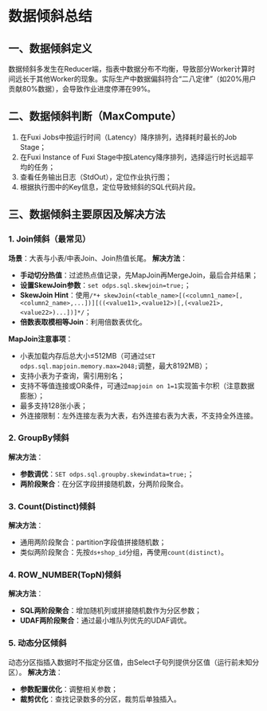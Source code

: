 # 数据倾斜总结

## 一、数据倾斜定义
数据倾斜多发生在Reducer端，指表中数据分布不均衡，导致部分Worker计算时间远长于其他Worker的现象。实际生产中数据偏斜符合“二八定律”（如20%用户贡献80%数据），会导致作业进度停滞在99%。

## 二、数据倾斜判断（MaxCompute）
1. 在Fuxi Jobs中按运行时间（Latency）降序排列，选择耗时最长的Job Stage；
2. 在Fuxi Instance of Fuxi Stage中按Latency降序排列，选择运行时长远超平均的任务；
3. 查看任务输出日志（StdOut），定位作业执行图；
4. 根据执行图中的Key信息，定位导致倾斜的SQL代码片段。

## 三、数据倾斜主要原因及解决方法
### 1. Join倾斜（最常见）
**场景**：大表与小表/中表Join、Join热值长尾。
**解决方法**：
- **手动切分热值**：过滤热点值记录，先MapJoin再MergeJoin，最后合并结果；
- **设置SkewJoin参数**：`set odps.sql.skewjoin=true;`；
- **SkewJoin Hint**：使用`/*+ skewJoin(<table_name>[(<column1_name>[,<column2_name>,...])][((<value11>,<value12>)[,(<value21>,<value22>)...])]*/`；
- **倍数表取模相等Join**：利用倍数表优化。

**MapJoin注意事项**：
- 小表加载内存后总大小≤512MB（可通过`SET odps.sql.mapjoin.memory.max=2048;`调整，最大8192MB）；
- 支持小表为子查询，需引用别名；
- 支持不等值连接或OR条件，可通过`mapjoin on 1=1`实现笛卡尔积（注意数据膨胀）；
- 最多支持128张小表；
- 外连接限制：左外连接左表为大表，右外连接右表为大表，不支持全外连接。

### 2. GroupBy倾斜
**解决方法**：
- **参数调优**：`SET odps.sql.groupby.skewindata=true;`；
- **两阶段聚合**：在分区字段拼接随机数，分两阶段聚合。

### 3. Count(Distinct)倾斜
**解决方法**：
- 通用两阶段聚合：partition字段值拼接随机数；
- 类似两阶段聚合：先按`ds+shop_id`分组，再使用`count(distinct)`。

### 4. ROW_NUMBER(TopN)倾斜
**解决方法**：
- **SQL两阶段聚合**：增加随机列或拼接随机数作为分区参数；
- **UDAF两阶段聚合**：通过最小堆队列优先的UDAF调优。

### 5. 动态分区倾斜
动态分区指插入数据时不指定分区值，由Select子句列提供分区值（运行前未知分区）。
**解决方法**：
- **参数配置优化**：调整相关参数；
- **裁剪优化**：查找记录数多的分区，裁剪后单独插入。




